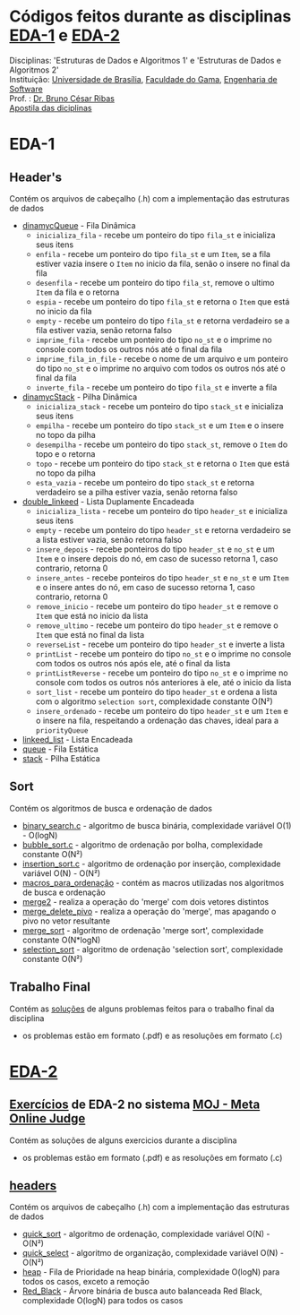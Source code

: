 # Códigos feitos durante as disciplinas [EDA-1](https://www.brunoribas.com.br/aed1/2022-2/) e [EDA-2](https://www.brunoribas.com.br/eda2/2023-1/)
Disciplinas: 'Estruturas de Dados e Algoritmos 1' e 'Estruturas de Dados e Algoritmos 2'  
Instituição: [Universidade de Brasília](https://international.unb.br/), [Faculdade do Gama](https://fga.unb.br/), [Engenharia de Software](http://software.unb.br)  
Prof. : [Dr. Bruno César Ribas](https://www.brunoribas.com.br/)  
[Apostila das diciplinas](https://www.brunoribas.com.br/apostila-eda/)
# EDA-1
## Header's
Contém os arquivos de cabeçalho (.h) com a implementação das estruturas de dados
- [dinamycQueue](eda1/Header's/dinamycQueue.h) - Fila Dinâmica
    - `inicializa_fila` - recebe um ponteiro do tipo `fila_st` e inicializa seus itens
    - `enfila` - recebe um ponteiro do tipo `fila_st` e um `Item`, se a fila estiver vazia insere o `Item` no inicio da fila, senão o insere no final da fila
    - `desenfila` - recebe um ponteiro do tipo `fila_st`, remove o ultimo `Item` da fila e o retorna
    - `espia` - recebe um ponteiro do tipo `fila_st` e retorna o `Item` que está no inicio da fila
    - `empty` - recebe um ponteiro do tipo `fila_st` e retorna verdadeiro se a fila estiver vazia, senão retorna falso
    - `imprime_fila` - recebe um ponteiro do tipo `no_st` e o imprime no console com todos os outros nós até o final da fila
    - `imprime_fila_in_file` - recebe o nome de um arquivo e um ponteiro do tipo `no_st` e o imprime no arquivo com todos os outros nós até o final da fila
    - `inverte_fila` - recebe um ponteiro do tipo `fila_st` e inverte a fila
- [dinamycStack](eda1/Header's/dinamycStack.h) - Pilha Dinâmica
    - `inicializa_stack` - recebe um ponteiro do tipo `stack_st` e inicializa seus itens
    - `empilha` - recebe um ponteiro do tipo `stack_st` e um `Item` e o insere no topo da pilha
    - `desempilha` - recebe um ponteiro do tipo `stack_st`, remove o `Item` do topo e o retorna
    - `topo` - recebe um ponteiro do tipo `stack_st` e retorna o `Item` que está no topo da pilha
    - `esta_vazia` - recebe um ponteiro do tipo `stack_st` e retorna verdadeiro se a pilha estiver vazia, senão retorna falso
- [double_linkeed](eda1/Header's/double_linkeed.h) - Lista Duplamente Encadeada
    - `inicializa_lista` - recebe um ponteiro do tipo `header_st` e inicializa seus itens
    - `empty` - recebe um ponteiro do tipo `header_st` e retorna verdadeiro se a lista estiver vazia, senão retorna falso
    - `insere_depois` - recebe ponteiros do tipo `header_st` e `no_st` e um `Item` e o insere depois do nó, em caso de sucesso retorna 1, caso contrario, retorna 0
    - `insere_antes` - recebe ponteiros do tipo `header_st` e `no_st` e um `Item` e o insere antes do nó, em caso de sucesso retorna 1, caso contrario, retorna 0
    - `remove_inicio` - recebe um ponteiro do tipo `header_st` e remove o `Item` que está no inicio da lista
    - `remove_ultimo` - recebe um ponteiro do tipo `header_st` e remove o `Item` que está no final da lista
    - `reverseList` - recebe um ponteiro do tipo `header_st` e inverte a lista
    - `printList` - recebe um ponteiro do tipo `no_st` e o imprime no console com todos os outros nós após ele, até o final da lista
    - `printListReverse` - recebe um ponteiro do tipo `no_st` e o imprime no console com todos os outros nós anteriores à ele, até o inicio da lista
    - `sort_list` - recebe um ponteiro do tipo `header_st` e ordena a lista com o algoritmo `selection sort`, complexidade constante O(N²)
    - `insere_ordenado` - recebe um ponteiro do tipo `header_st` e um `Item` e o insere na fila, respeitando a ordenação das chaves, ideal para a `priorityQueue`
- [linkeed_list](eda1/Header's/linkeed_list.h) - Lista Encadeada
- [queue](eda1/Header's/queue.h) - Fila Estática
- [stack](eda1/Header's/stack.h) - Pilha Estática
## Sort
Contém os algoritmos de busca e ordenação de dados
- [binary_search.c](eda1/Sort/binary_search.h) - algoritmo de busca binária, complexidade variável O(1) - O(logN)
- [bubble_sort.c](eda1/Sort/bubble_sort.h) - algoritmo de ordenação por bolha, complexidade constante O(N²)
- [insertion_sort.c](eda1/Sort/insertion_sort.h) - algoritmo de ordenação por inserção, complexidade variável O(N) - O(N²)
- [macros_para_ordenação](eda1/Sort/macros_para_ordenação.h) - contém as macros utilizadas nos algoritmos de busca e ordenação
- [merge2](eda1/Sort/merge2.h) - realiza a operação do 'merge' com dois vetores distintos
- [merge_delete_pivo](eda1/Sort/merge_delete_pivo.h) - realiza a operação do 'merge', mas apagando o pivo no vetor resultante
- [merge_sort](eda1/Sort/merge_sort.h) - algoritmo de ordenação 'merge sort', complexidade constante O(N*logN)
- [selection_sort](eda1/Sort/selection_sort.h) - algoritmo de ordenação 'selection sort', complexidade constante O(N²)
## Trabalho Final
Contém as [soluções](eda1/Trabalho-Final/) de alguns problemas feitos para o trabalho final da disciplina
- os problemas estão em formato (.pdf) e as resoluções em formato (.c)

# [EDA-2](https://www.brunoribas.com.br/eda2/2023-1/)
## [Exercícios](eda2/exercises/) de EDA-2 no sistema [MOJ - Meta Online Judge](https://moj.naquadah.com.br/)
Contém as soluções de alguns exercicios durante a disciplina
- os problemas estão em formato (.pdf) e as resoluções em formato (.c)
## [headers](eda2/headers/)
Contém os arquivos de cabeçalho (.h) com a implementação das estruturas de dados
- [quick_sort](eda2/headers/quick_sort.h) - algoritmo de ordenação, complexidade variável O(N) - O(N²)
- [quick_select](eda2/headers/quick_select.h) - algoritmo de organização, complexidade variável O(N) - O(N²)
- [heap](headers/heap.h) - Fila de Prioridade na heap binária, complexidade O(logN) para todos os casos, exceto a remoção
- [Red_Black](headers/Red_Black.h) - Árvore binária de busca auto balanceada Red Black, complexidade O(logN) para todos os casos
